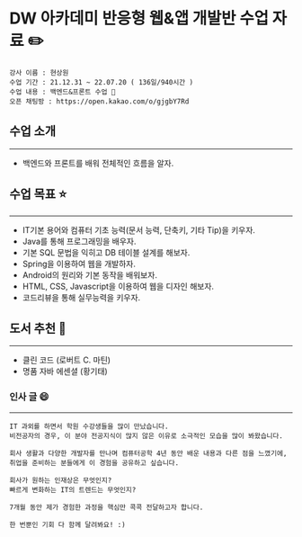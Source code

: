 # DW 아카데미 반응형 웹&앱 개발반 수업 자료 :pencil2:
    강사 이름 : 현상원  
    수업 기간 : 21.12.31 ~ 22.07.20 ( 136일/940시간 )  
    수업 내용 : 백엔드&프론트 수업 🚀
    오픈 채팅방 : https://open.kakao.com/o/gjgbY7Rd

## 수업 소개
***
-   백엔드와 프론트를 배워 전체적인 흐름을 알자.

## 수업 목표 ⭐
***
-   IT기본 용어와 컴퓨터 기초 능력(문서 능력, 단축키, 기타 Tip)을 키우자.
-   Java를 통해 프로그래밍을 배우자.
-   기본 SQL 문법을 익히고 DB 테이블 설계를 해보자.
-   Spring을 이용하여 웹을 개발하자.
-   Android의 원리와 기본 동작을 배워보자.
-   HTML, CSS, Javascript을 이용하여 웹을 디자인 해보자.
-   코드리뷰을 통해 실무능력을 키우자.

## 도서 추천 📜
***
-   클린 코드 (로버트 C. 마틴)
-   명품 자바 에센셜 (황기태)


### 인사 글 :smile:
***
    IT 과외를 하면서 학원 수강생들을 많이 만났습니다.
    비전공자의 경우, 이 분야 전공지식이 많지 않은 이유로 소극적인 모습을 많이 봐왔습니다.

    회사 생활과 다양한 개발자를 만나며 컴퓨터공학 4년 동안 배운 내용과 다른 점을 느꼈기에,
    취업을 준비하는 분들에게 이 경험을 공유하고 싶습니다.

    회사가 원하는 인재상은 무엇인지?
    빠르게 변화하는 IT의 트렌드는 무엇인지?

    7개월 동안 제가 경험한 과정을 핵심만 콕콕 전달하고자 합니다.

    한 번뿐인 기회 다 함께 달려봐요! :)